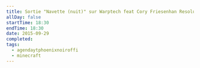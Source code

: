 ```yaml
---
title: Sortie "Navette (nuit)" sur Warptech feat Cory Friesenhan Resolution par NoCopyrightSounds
allDay: false
startTime: 18:30
endTime: 18:30
date: 2015-09-29
completed: 
tags:
  - agendaytphoenixnoiroffi
  - minecraft
---
```

